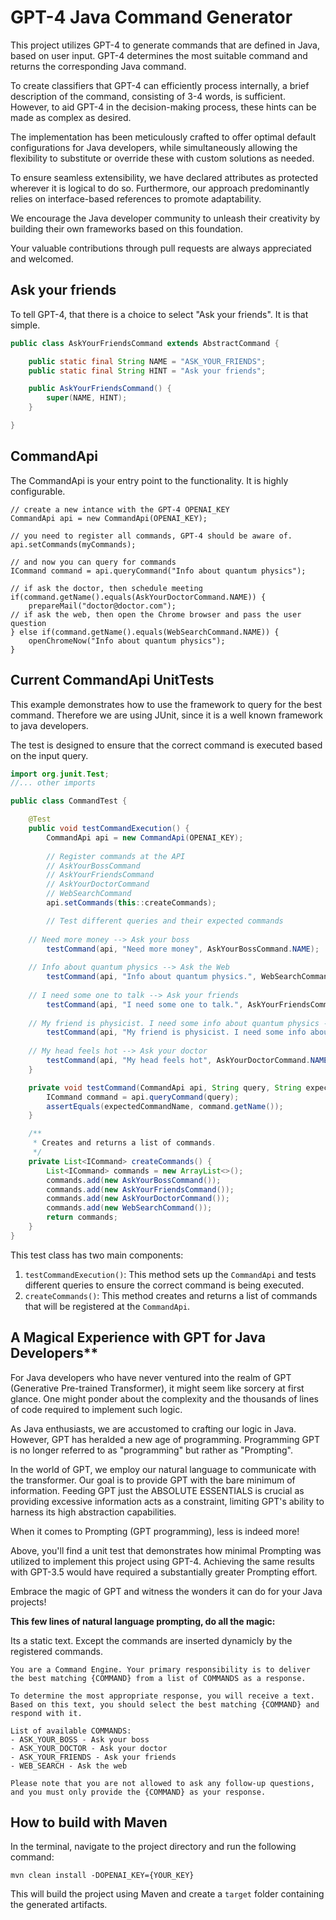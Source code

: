 # GPT-4 Java Command Generator

This project utilizes GPT-4 to generate commands that are defined in Java, based on user input. GPT-4 determines the most suitable command and returns the corresponding Java command.

To create classifiers that GPT-4 can efficiently process internally, a brief description of the command, consisting of 3-4 words, is sufficient. However, to aid GPT-4 in the decision-making process, these hints can be made as complex as desired.

The implementation has been meticulously crafted to offer optimal default configurations for Java developers, while simultaneously allowing the flexibility to substitute or override these with custom solutions as needed.

To ensure seamless extensibility, we have declared attributes as protected wherever it is logical to do so. Furthermore, our approach predominantly relies on interface-based references to promote adaptability.

We encourage the Java developer community to unleash their creativity by building their own frameworks based on this foundation.

Your valuable contributions through pull requests are always appreciated and welcomed.

## Ask your friends

To tell GPT-4, that there is a choice to select "Ask your friends". It is that simple.

```java
public class AskYourFriendsCommand extends AbstractCommand {

	public static final String NAME = "ASK_YOUR_FRIENDS";
	public static final String HINT = "Ask your friends";

	public AskYourFriendsCommand() {
		super(NAME, HINT);
	}

}
```

## CommandApi
The CommandApi is your entry point to the functionality. It is highly configurable.

```
// create a new intance with the GPT-4 OPENAI_KEY
CommandApi api = new CommandApi(OPENAI_KEY);

// you need to register all commands, GPT-4 should be aware of.
api.setCommands(myCommands);

// and now you can query for commands
ICommand command = api.queryCommand("Info about quantum physics");

// if ask the doctor, then schedule meeting
if(command.getName().equals(AskYourDoctorCommand.NAME)) {
	prepareMail("doctor@doctor.com");
// if ask the web, then open the Chrome browser and pass the user question
} else if(command.getName().equals(WebSearchCommand.NAME)) {
	openChromeNow("Info about quantum physics");
}
```


## Current CommandApi UnitTests

This example demonstrates how to use the framework to query for the best command. Therefore we are using JUnit, since it is a well known framework to java developers.

The test is designed to ensure that the correct command is executed based on the input query.

```java
import org.junit.Test;
//... other imports

public class CommandTest {

    @Test
    public void testCommandExecution() {
        CommandApi api = new CommandApi(OPENAI_KEY);
        
        // Register commands at the API
		// AskYourBossCommand
		// AskYourFriendsCommand
		// AskYourDoctorCommand
		// WebSearchCommand
        api.setCommands(this::createCommands);

        // Test different queries and their expected commands
	
	// Need more money --> Ask your boss
        testCommand(api, "Need more money", AskYourBossCommand.NAME);
	
	// Info about quantum physics --> Ask the Web
        testCommand(api, "Info about quantum physics.", WebSearchCommand.NAME);
	
	// I need some one to talk --> Ask your friends
        testCommand(api, "I need some one to talk.", AskYourFriendsCommand.NAME);
	
	// My friend is physicist. I need some info about quantum physics --> Ask your friends
        testCommand(api, "My friend is physicist. I need some info about quantum physics.", AskYourFriendsCommand.NAME);
	
	// My head feels hot --> Ask your doctor
        testCommand(api, "My head feels hot", AskYourDoctorCommand.NAME);
    }

    private void testCommand(CommandApi api, String query, String expectedCommandName) {
        ICommand command = api.queryCommand(query);
        assertEquals(expectedCommandName, command.getName());
    }

    /**
     * Creates and returns a list of commands.
     */
    private List<ICommand> createCommands() {
        List<ICommand> commands = new ArrayList<>();
        commands.add(new AskYourBossCommand());
        commands.add(new AskYourFriendsCommand());
        commands.add(new AskYourDoctorCommand());
        commands.add(new WebSearchCommand());
        return commands;
    }
}
```

This test class has two main components:

1. `testCommandExecution()`: This method sets up the `CommandApi` and tests different queries to ensure the correct command is being executed.
2. `createCommands()`: This method creates and returns a list of commands that will be registered at the `CommandApi`.


## A Magical Experience with GPT for Java Developers**

For Java developers who have never ventured into the realm of GPT (Generative Pre-trained Transformer), it might seem like sorcery at first glance. One might ponder about the complexity and the thousands of lines of code required to implement such logic.

As Java enthusiasts, we are accustomed to crafting our logic in Java. However, GPT has heralded a new age of programming. Programming GPT is no longer referred to as "programming" but rather as "Prompting".

In the world of GPT, we employ our natural language to communicate with the transformer. Our goal is to provide GPT with the bare minimum of information. Feeding GPT just the ABSOLUTE ESSENTIALS is crucial as providing excessive information acts as a constraint, limiting GPT's ability to harness its high abstraction capabilities.

When it comes to Prompting (GPT programming), less is indeed more!

Above, you'll find a unit test that demonstrates how minimal Prompting was utilized to implement this project using GPT-4. Achieving the same results with GPT-3.5 would have required a substantially greater Prompting effort. 

Embrace the magic of GPT and witness the wonders it can do for your Java projects!

**This few lines of natural language prompting, do all the magic:**

Its a static text. Except the commands are inserted dynamicly by the registered commands.

```
You are a Command Engine. Your primary responsibility is to deliver the best matching {COMMAND} from a list of COMMANDS as a response.

To determine the most appropriate response, you will receive a text. Based on this text, you should select the best matching {COMMAND} and respond with it.

List of available COMMANDS:
- ASK_YOUR_BOSS - Ask your boss
- ASK_YOUR_DOCTOR - Ask your doctor
- ASK_YOUR_FRIENDS - Ask your friends
- WEB_SEARCH - Ask the web

Please note that you are not allowed to ask any follow-up questions, 
and you must only provide the {COMMAND} as your response.
```


## How to build with Maven

In the terminal, navigate to the project directory and run the following command:

```
mvn clean install -DOPENAI_KEY={YOUR_KEY}
```


This will build the project using Maven and create a `target` folder containing the generated artifacts.

